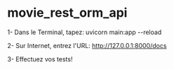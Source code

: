 # movie_rest_orm_api

1- Dans le Terminal, tapez:     uvicorn main:app --reload

2- Sur Internet, entrez l'URL:  http://127.0.0.1:8000/docs

3- Effectuez vos tests!
